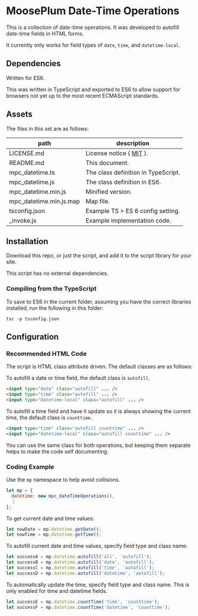 # MoosePlum Date-Time Operations

This is a collection of date-time operations. It was developed to autofill date-time fields in HTML forms.

It currently only works for field types of `date`, `time`, and `datetime-local`.

## Dependencies

Written for ES6.

This was written in TypeScript and exported to ES6 to allow support for browsers not yet up to the most recent ECMAScript standards.

## Assets

The files in this set are as follows:

| path                    | description                                        |
| ----------------------- | -------------------------------------------------- |
| LICENSE.md              | License notice ( [MIT](https://mit-license.org) ). |
| README.md               | This document.                                     |
| mpc_datetime.ts         | The class definition in TypeScript.                |
| mpc_datetime.js         | The class definition in ES6.                       |
| mpc_datetime.min.js     | Minified version.                                  |
| mpc_datetime.min.js.map | Map file.                                          |
| tsconfig.json           | Example TS > ES 6 config setting.                  |
| _invoke.js              | Example implementation code.                       |

## Installation

Download this repo, or just the script, and add it to the script library for your site.

This script has no external dependencies.

### Compiling from the TypeScript

To save to ES6 in the current folder, assuming you have the correct libraries installed, run the following in this folder:

`tsc -p tsconfig.json`

## Configuration

### Recommended HTML Code

The script is HTML class attribute driven. The default classes are as follows:

To autofill a date or time field, the default class is `autofill`.

```html
<input type="date" class="autofill" ... />
<input type="time" class="autofill" ... />
<input type="datetime-local" class="autofill" ... />
```

To autofill a time field and have it update so it is always showing the current time, the default class is `counttime`.

```html
<input type="time" class="autofill counttime" ... />
<input type="datetime-local" class="autofill counttime" ... />
```

You can use the same class for both operations, but keeping them separate helps to make the code self documenting.

### Coding Example

Use the `mp` namespace to help avoid collisions.

```js
let mp = {
  datetime: new mpc_dateTimeOperations(),
  ⋮
};
```

To get current date and time values:

```js
let nowDate = mp.datetime.getDate();
let nowTime = mp.datetime.getTime();
```

To autofill current date and time values, specify field type and class name.

```js
let successA = mp.datetime.autofill('all', 'autofill');
let successB = mp.datetime.autofill('date', 'autofill');
let successC = mp.datetime.autofill('time', 'autofill');
let successD = mp.datetime.autofill('datetime', 'autofill');
```

To automatically update the time, specify field type and class name. This is only enabled for time and datetime fields.

```js
let successE = mp.datetime.countTime('time', 'counttime');
let successF = mp.datetime.countTime('datetime', 'counttime');
```
